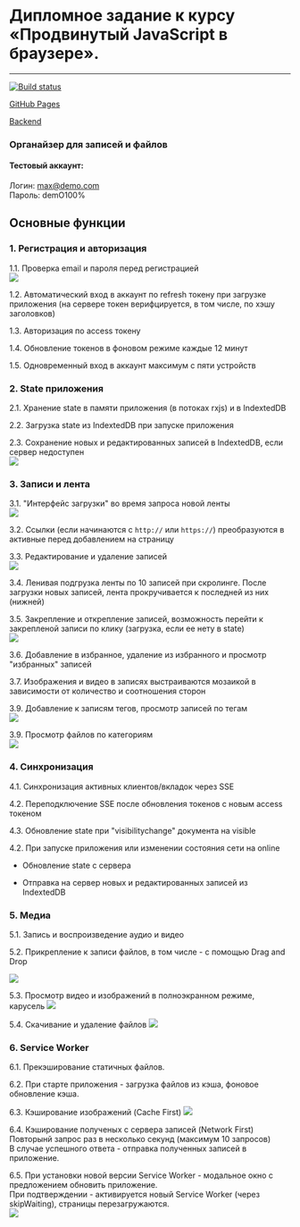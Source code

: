 # Дипломное задание к курсу «Продвинутый JavaScript в браузере».

---

[![Build status](https://ci.appveyor.com/api/projects/status/ov2mwgn37ynfvi92/branch/master?svg=true)](https://ci.appveyor.com/project/MaxKrch/chaos-organizer/branch/master)

[GitHub Pages](https://maxkrch.github.io/Chaos-Organizer/)

[Backend](https://github.com/MaxKrch/Chaos-Organizer-backend)

### Органайзер для записей и файлов

#### Тестовый аккаунт:
Логин: max@demo.com  
Пароль: demO100%

## Основные функции

### 1. Регистрация и авторизация  
  1.1. Проверка email и пароля перед регистрацией  
  ![](https://i.imgur.com/kXpBHxK.png)

  1.2. Автоматический вход в аккаунт по refresh токену при загрузке приложения (на сервере токен верифцируется, в том числе, по хэшу заголовков)  
  
  1.3. Авторизация по access токену  
  
  1.4. Обновление токенов в фоновом режиме каждые 12 минут  
  
  1.5. Одновременный вход в аккаунт максимум с пяти устройств  


### 2. State приложения  
  2.1. Хранение state в памяти приложения (в потоках rxjs) и в IndextedDB  

  2.2. Загрузка state из IndextedDB при запуске приложения  

  2.3. Сохранение новых и редактированных записей в IndextedDB, если сервер недоступен  
![](https://i.imgur.com/g8YTcaz.png)   

### 3. Записи и лента
  3.1. "Интерфейс загрузки" во время запроса новой ленты  
![](https://i.imgur.com/mAYRe9N.png)     

  3.2. Ссылки (если начинаются с `http://` или `https://`) преобразуются в активные перед добавлением на страницу  

  3.3. Редактирование и удаление записей  
![](https://i.imgur.com/ZUKICyD.png)  

  3.4. Ленивая подгрузка ленты по 10 записей при скролинге. После загрузки новых записей, лента прокручивается к последней из них (нижней)  

  3.5. Закрепление и открепление записей, возможность перейти к закрепленой записи по клику (загрузка, если ее нету в state)  
![](https://i.imgur.com/w4LfMxB.png)  

  3.6. Добавление в избранное, удаление из избранного и просмотр "избранных" записей  

  3.7. Изображения и видео в записях выстраиваются мозаикой в зависимости от количество и соотношения сторон  

  3.9. Добавление к записям тегов, просмотр записей по тегам  
![](https://i.imgur.com/QhnpxSc.png)   

  3.9. Просмотр файлов по категориям  
![](https://i.imgur.com/qIl9ykb.png)   

### 4. Синхронизация
  4.1. Синхронизация активных клиентов/вкладок через SSE  

  4.2. Переподключение SSE после обновления токенов с новым access токеном  

  4.3. Обновление state при "visibilitychange" документа на visible  

  4.2. При запуске приложения или изменении состояния сети на online  

   - Обновление state с сервера  

   - Отправка на сервер новых и редактированных записей из IndextedDB

### 5. Медиа
  5.1. Запись и воспроизведение аудио и видео  

  5.2. Прикрепление к записи файлов, в том числе - с помощью Drag and Drop  

![](https://i.imgur.com/fILmBJq.png)  

  5.3. Просмотр видео и изображений в полноэкранном режиме, карусель
![](https://i.imgur.com/w0beFzh.png)  

  5.4. Скачивание и удаление файлов
![](https://i.imgur.com/mjZXdXs)    

### 6. Service Worker
  6.1. Прекэширование статичных файлов.  

  6.2. При старте приложения - загрузка файлов из кэша, фоновое обновление кэша.  

  6.3. Кэширование изображений (Cache First)
![](https://i.imgur.com/oU50bHk.png)  

  6.4. Кэширование полученых с сервера записей (Network First)  
  Повторынй запрос раз в несколько секунд (максимум 10 запросов)  
  В случае успешного ответа - отправка полученных записей в приложение.  

  6.5. При установки новой версии Service Worker - модальное окно с предложением обновить приложение.  
  При подтверждении - активируется новый Service Worker (через skipWaiting), страницы перезагружаются.  
![](https://i.imgur.com/9bwrBdW.png)
